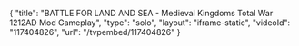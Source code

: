 {
    "title": "BATTLE FOR LAND AND SEA - Medieval Kingdoms Total War 1212AD Mod Gameplay",
    "type": "solo",
    "layout": "iframe-static",
    "videoId": "117404826",
    "url": "\/tvpembed\/117404826"
}